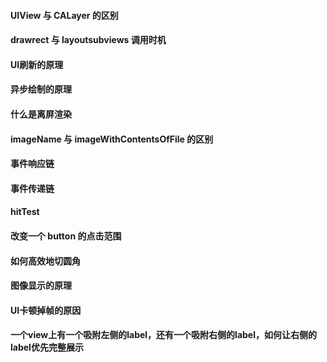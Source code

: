 #### UIView 与 CALayer 的区别

#### drawrect 与 layoutsubviews 调用时机

#### UI刷新的原理

#### 异步绘制的原理

#### 什么是离屏渲染

#### imageName 与 imageWithContentsOfFile 的区别

#### 事件响应链

#### 事件传递链

#### hitTest

#### 改变一个 button 的点击范围

#### 如何高效地切圆角

#### 图像显示的原理

#### UI卡顿掉帧的原因

#### 一个view上有一个吸附左侧的label，还有一个吸附右侧的label，如何让右侧的label优先完整展示

